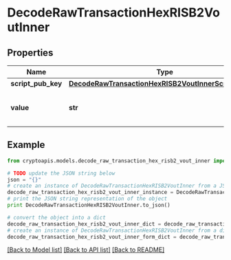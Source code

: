# DecodeRawTransactionHexRISB2VoutInner


## Properties
Name | Type | Description | Notes
------------ | ------------- | ------------- | -------------
**script_pub_key** | [**DecodeRawTransactionHexRISB2VoutInnerScriptPubKey**](DecodeRawTransactionHexRISB2VoutInnerScriptPubKey.md) |  | 
**value** | **str** | Represents the sent/received amount. | [optional] 

## Example

```python
from cryptoapis.models.decode_raw_transaction_hex_risb2_vout_inner import DecodeRawTransactionHexRISB2VoutInner

# TODO update the JSON string below
json = "{}"
# create an instance of DecodeRawTransactionHexRISB2VoutInner from a JSON string
decode_raw_transaction_hex_risb2_vout_inner_instance = DecodeRawTransactionHexRISB2VoutInner.from_json(json)
# print the JSON string representation of the object
print DecodeRawTransactionHexRISB2VoutInner.to_json()

# convert the object into a dict
decode_raw_transaction_hex_risb2_vout_inner_dict = decode_raw_transaction_hex_risb2_vout_inner_instance.to_dict()
# create an instance of DecodeRawTransactionHexRISB2VoutInner from a dict
decode_raw_transaction_hex_risb2_vout_inner_form_dict = decode_raw_transaction_hex_risb2_vout_inner.from_dict(decode_raw_transaction_hex_risb2_vout_inner_dict)
```
[[Back to Model list]](../README.md#documentation-for-models) [[Back to API list]](../README.md#documentation-for-api-endpoints) [[Back to README]](../README.md)


